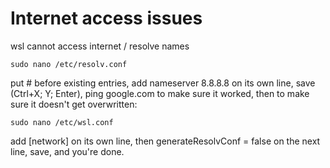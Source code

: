 # Internet access issues

wsl cannot access internet / resolve names

    sudo nano /etc/resolv.conf 
    
put # before existing entries, add nameserver 8.8.8.8 on its own line, save (Ctrl+X; Y; Enter), ping google.com to make sure it worked, then to make sure it doesn't get overwritten: 
    
    sudo nano /etc/wsl.conf 
    
add [network] on its own line, then generateResolvConf = false on the next line, save, and you're done. 

